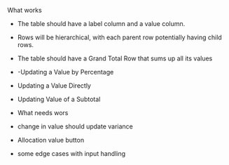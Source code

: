 What works

- The table should have a label column and a value column.
- Rows will be hierarchical, with each parent row potentially having child rows.
- The table should have a Grand Total Row that sums up all its values
- -Updating a Value by Percentage
- Updating a Value Directly
- Updating Value of a Subtotal

- What needs wors
- change in value should update variance
- Allocation value button
- some edge cases with input handling
